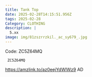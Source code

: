 ```yaml
---
title: Tank Top
date: 2025-02-28T14:15:51.956Z
tags: 2025-02-28
Category: CLOTHING
description: |
  5.xx
image: img/81zszrrzkil._ac_sy679_.jpg
---
```

Code: ZC5Z64MQ

<pre class="language-javascript"><code

class="language-javascript"> ZC5Z64MQ </code></pre>

 https://amzlink.to/az0eejYdWIWz9
AD